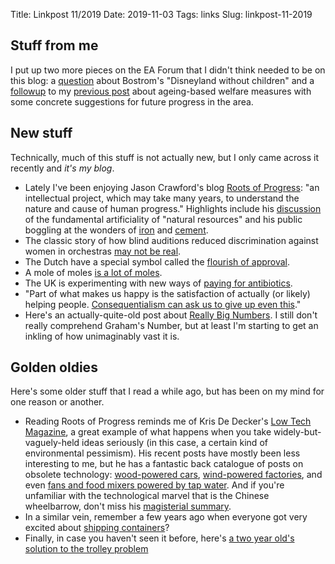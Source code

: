 Title: Linkpost 11/2019
Date: 2019-11-03
Tags: links
Slug: linkpost-11-2019

## Stuff from me

I put up two more pieces on the EA Forum that I didn't think needed to be on this blog: a [question][disneyland] about Bostrom's "Disneyland without children" and a [followup][concrete] to my [previous post][awms] about ageing-based welfare measures with some concrete suggestions for future progress in the area.

[disneyland]: https://forum.effectivealtruism.org/posts/3d2SbKC3bgXyEuExF/how-worried-should-i-be-about-a-childless-disneyland
[concrete]: https://forum.effectivealtruism.org/posts/37T6NzajJ8j68x8DP/concrete-next-steps-for-ageing-based-welfare-measures
[awms]: https://apomorphic.com/2019/09/27/ageing-biomarkers-welfare

## New stuff

Technically, much of this stuff is not actually new, but I only came across it recently and *it's my blog*.

- Lately I've been enjoying Jason Crawford's blog [Roots of Progress][rop]: "an intellectual project, which may take many years, to understand the nature and cause of human progress." Highlights include his [discussion][rop_natural] of the fundamental artificiality of "natural resources" and his public boggling at the wonders of [iron][rop_iron] and [cement][rop_cement].
- The classic story of how blind auditions reduced discrimination against women in orchestras [may not be real][orchestras].
- The Dutch have a special symbol called the [flourish of approval][flourish].
- A mole of moles [is a lot of moles][moles].
- The UK is experimenting with new ways of [paying for antibiotics][antibiotics].
- "Part of what makes us happy is the satisfaction of actually (or likely) helping people. [Consequentialism can ask us to give up even this][gambles]."
- Here's an actually-quite-old post about [Really Big Numbers][numbers]. I still don't really comprehend Graham's Number, but at least I'm starting to get an inkling of how unimaginably vast it is.

[rop]: rootsofprogress.org
[rop_natural]: https://rootsofprogress.org/one-mans-junk
[rop_cement]: https://rootsofprogress.org/instant-stone-just-add-water
[rop_iron]: https://rootsofprogress.org/iron-from-mythical-to-mundane
[orchestras]: https://statmodeling.stat.columbia.edu/2019/05/11/did-blind-orchestra-auditions-really-benefit-women/
[flourish]: https://en.wikipedia.org/wiki/Flourish_of_approval
[moles]: https://what-if.xkcd.com/4/
[gambles]: https://experiencemachines.wordpress.com/2018/06/10/demanding-gambles/
[numbers]: https://waitbutwhy.com/2014/11/1000000-grahams-number.html
[antibiotics]: http://www.cidrap.umn.edu/news-perspective/2019/07/uk-test-new-payment-model-antibiotics

## Golden oldies

Here's some older stuff that I read a while ago, but has been on my mind for one reason or another.

- Reading Roots of Progress reminds me of Kris De Decker's [Low Tech Magazine][ltm], a great example of what happens when you take widely-but-vaguely-held ideas seriously (in this case, a certain kind of environmental pessimism). His recent posts have mostly been less interesting to me, but he has a fantastic back catalogue of posts on obsolete technology: [wood-powered cars][ltm_cars], [wind-powered factories][ltm_wind], and even [fans and food mixers powered by tap water][ltm_water]. And if you're unfamiliar with the technological marvel that is the Chinese wheelbarrow, don't miss his [magisterial summary][ltm_wheelbarrow].
- In a similar vein, remember a few years ago when everyone got very excited about [shipping containers][shipping]?
- Finally, in case you haven't seen it before, here's [a two year old's solution to the trolley problem][trolley]

[ltm]: www.lowtechmagazine.com
[ltm_wheelbarrow]: https://www.lowtechmagazine.com/2011/12/the-chinese-wheelbarrow.html
[ltm_water]: https://www.lowtechmagazine.com/2013/09/power-from-the-tap-water-motors.html
[ltm_wind]: https://www.lowtechmagazine.com/2009/10/history-of-industrial-windmills.html
[ltm_cars]: https://www.lowtechmagazine.com/2010/01/wood-gas-cars.html
[shipping]: http://nautil.us/issue/3/in-transit/the-box-that-built-the-modern-world
[trolley]: https://www.youtube.com/watch?v=-N_RZJUAQY4
